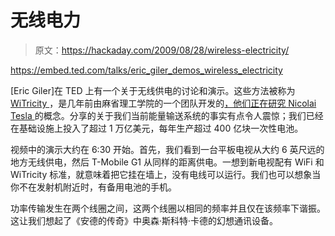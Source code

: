 # 无线电力

> 原文：<https://hackaday.com/2009/08/28/wireless-electricity/>

<https://embed.ted.com/talks/eric_giler_demos_wireless_electricity>

<p>[Eric Giler]在 TED 上有一个关于无线供电的讨论和演示。这些方法被称为<a href="http://en.wikipedia.org/wiki/Witricity" target="_blank"> WiTricity </a>，是几年前由麻省理工学院的一个团队开发的<a href="http://news.bbc.co.uk/2/hi/technology/6129460.stm" target="_blank">，他们正在研究</a><a href="http://en.wikipedia.org/wiki/Nikola_Tesla" target="_blank"> Nicolai Tesla </a>的概念。分享的关于我们当前能量输送系统的事实有点令人震惊；我们已经在基础设施上投入了超过 1 万亿美元，每年生产超过 400 亿块一次性电池。</p> <p>视频中的演示大约在 6:30 开始。首先，我们看到一台平板电视从大约 6 英尺远的地方无线供电，然后 T-Mobile G1 从同样的距离供电。一想到新电视配有 WiFi 和 WiTricity 标准，就意味着把它挂在墙上，没有电线可以运行。我们也可以想象当你不在发射机附近时，有备用电池的手机。</p> <p>功率传输发生在两个线圈之间，这两个线圈以相同的频率并且仅在该频率下谐振。这让我们想起了《安德的传奇》中奥森·斯科特·卡德的幻想通讯设备。</p> </body> </html>